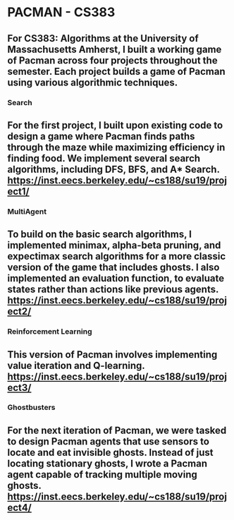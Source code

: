 # PACMAN - CS383
 
For CS383: Algorithms at the University of Massachusetts Amherst, I built a working game of Pacman across four projects throughout the semester. Each project builds a game of Pacman using various algorithmic techniques.
---
### Search
For the first project, I built upon existing code to design a game where Pacman finds paths through the maze while maximizing efficiency in finding food. We implement several search algorithms, including DFS, BFS, and A* Search.
https://inst.eecs.berkeley.edu/~cs188/su19/project1/
---
### MultiAgent
To build on the basic search algorithms, I implemented minimax, alpha-beta pruning, and expectimax search algorithms for a more classic version of the game that includes ghosts. I also implemented an evaluation function, to evaluate states rather than actions like previous agents.
https://inst.eecs.berkeley.edu/~cs188/su19/project2/
---
### Reinforcement Learning
This version of Pacman involves implementing value iteration and Q-learning.
https://inst.eecs.berkeley.edu/~cs188/su19/project3/
---
### Ghostbusters
For the next iteration of Pacman, we were tasked to design Pacman agents that use sensors to locate and eat invisible ghosts. 
Instead of just locating stationary ghosts, I wrote a Pacman agent capable of tracking multiple moving ghosts.
https://inst.eecs.berkeley.edu/~cs188/su19/project4/
---
